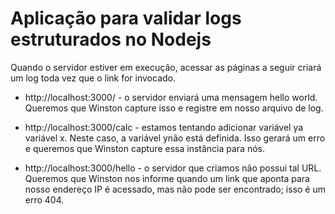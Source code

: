 # Aplicação para validar logs estruturados no Nodejs

Quando o servidor estiver em execução, acessar as páginas a seguir criará um log toda vez que o link for invocado.

- http://localhost:3000/ - o servidor enviará uma mensagem hello world. Queremos que Winston capture isso e registre em nosso arquivo de log.

- http://localhost:3000/calc - estamos tentando adicionar variável ya variável x. Neste caso, a variável ynão está definida. Isso gerará um erro e queremos que Winston capture essa instância para nós.

- http://localhost:3000/hello - o servidor que criamos não possui tal URL. Queremos que Winston nos informe quando um link que aponta para nosso endereço IP é acessado, mas não pode ser encontrado; isso é um erro 404.